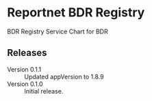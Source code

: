 # Reportnet BDR Registry

BDR Registry Service Chart for BDR

## Releases

<dl>

  <dt>Version 0.1.1</dt>
  <dd>Updated appVersion to 1.8.9</dd>

  <dt>Version 0.1.0</dt>
  <dd>Initial release.</dd>

</dl>
